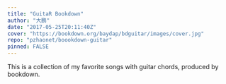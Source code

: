 ```yaml
---
title: "GuitaR Bookdown"
author: "大鹏"
date: "2017-05-25T20:11:40Z"
cover: "https://bookdown.org/baydap/bdguitar/images/cover.jpg"
repo: "pzhaonet/boookdown-guitar"
pinned: FALSE
---
```


This is a collection of my favorite songs with guitar chords, produced by bookdown.
